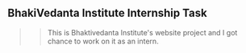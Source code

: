 ## BhakiVedanta Institute Internship Task ##
>> This is Bhaktivedanta Institute's website project and I got chance to work on it as an intern.
